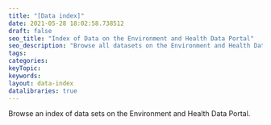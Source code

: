 ```yaml
---
title: "[Data index]"
date: 2021-05-28 18:02:58.738512
draft: false
seo_title: "Index of Data on the Environment and Health Data Portal"
seo_description: "Browse all datasets on the Environment and Health Data Portal."
tags: 
categories: 
keyTopic: 
keywords: 
layout: data-index
datalibraries: true
---
```


Browse an index of data sets on the Environment and Health Data Portal.

